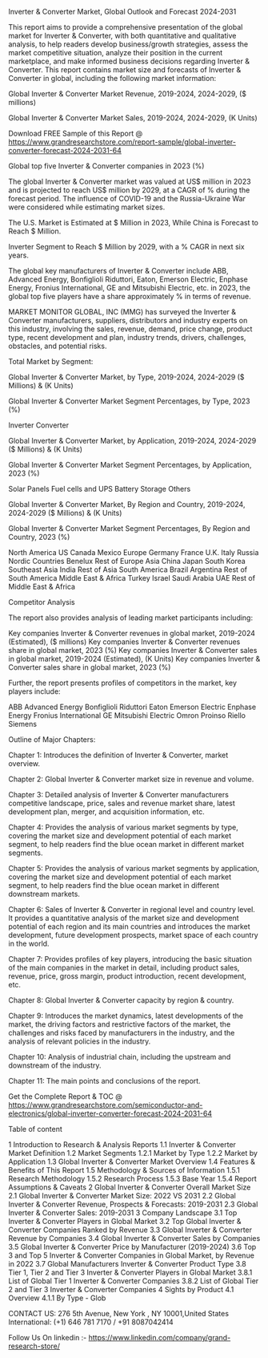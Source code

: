 Inverter & Converter Market, Global Outlook and Forecast 2024-2031

This report aims to provide a comprehensive presentation of the global market for Inverter & Converter, with both quantitative and qualitative analysis, to help readers develop business/growth strategies, assess the market competitive situation, analyze their position in the current marketplace, and make informed business decisions regarding Inverter & Converter. This report contains market size and forecasts of Inverter & Converter in global, including the following market information:

Global Inverter & Converter Market Revenue, 2019-2024, 2024-2029, ($ millions)

Global Inverter & Converter Market Sales, 2019-2024, 2024-2029, (K Units)

Download FREE Sample of this Report @ https://www.grandresearchstore.com/report-sample/global-inverter-converter-forecast-2024-2031-64


Global top five Inverter & Converter companies in 2023 (%)

The global Inverter & Converter market was valued at US$ million in 2023 and is projected to reach US$ million by 2029, at a CAGR of % during the forecast period. The influence of COVID-19 and the Russia-Ukraine War were considered while estimating market sizes.

The U.S. Market is Estimated at $ Million in 2023, While China is Forecast to Reach $ Million.

Inverter Segment to Reach $ Million by 2029, with a % CAGR in next six years.

The global key manufacturers of Inverter & Converter include ABB, Advanced Energy, Bonfiglioli Riduttori, Eaton, Emerson Electric, Enphase Energy, Fronius International, GE and Mitsubishi Electric, etc. in 2023, the global top five players have a share approximately % in terms of revenue.

MARKET MONITOR GLOBAL, INC (MMG) has surveyed the Inverter & Converter manufacturers, suppliers, distributors and industry experts on this industry, involving the sales, revenue, demand, price change, product type, recent development and plan, industry trends, drivers, challenges, obstacles, and potential risks.

Total Market by Segment:

Global Inverter & Converter Market, by Type, 2019-2024, 2024-2029 ($ Millions) & (K Units)

Global Inverter & Converter Market Segment Percentages, by Type, 2023 (%)



Inverter
Converter


Global Inverter & Converter Market, by Application, 2019-2024, 2024-2029 ($ Millions) & (K Units)

Global Inverter & Converter Market Segment Percentages, by Application, 2023 (%)



Solar Panels
Fuel cells and UPS
Battery Storage
Others


Global Inverter & Converter Market, By Region and Country, 2019-2024, 2024-2029 ($ Millions) & (K Units)

Global Inverter & Converter Market Segment Percentages, By Region and Country, 2023 (%)



North America
US
Canada
Mexico
Europe
Germany
France
U.K.
Italy
Russia
Nordic Countries
Benelux
Rest of Europe
Asia
China
Japan
South Korea
Southeast Asia
India
Rest of Asia
South America
Brazil
Argentina
Rest of South America
Middle East & Africa
Turkey
Israel
Saudi Arabia
UAE
Rest of Middle East & Africa


Competitor Analysis

The report also provides analysis of leading market participants including:



Key companies Inverter & Converter revenues in global market, 2019-2024 (Estimated), ($ millions)
Key companies Inverter & Converter revenues share in global market, 2023 (%)
Key companies Inverter & Converter sales in global market, 2019-2024 (Estimated), (K Units)
Key companies Inverter & Converter sales share in global market, 2023 (%)


Further, the report presents profiles of competitors in the market, key players include:



ABB
Advanced Energy
Bonfiglioli Riduttori
Eaton
Emerson Electric
Enphase Energy
Fronius International
GE
Mitsubishi Electric
Omron
Proinso
Riello
Siemens


Outline of Major Chapters:

Chapter 1: Introduces the definition of Inverter & Converter, market overview.

Chapter 2: Global Inverter & Converter market size in revenue and volume.

Chapter 3: Detailed analysis of Inverter & Converter manufacturers competitive landscape, price, sales and revenue market share, latest development plan, merger, and acquisition information, etc.

Chapter 4: Provides the analysis of various market segments by type, covering the market size and development potential of each market segment, to help readers find the blue ocean market in different market segments.

Chapter 5: Provides the analysis of various market segments by application, covering the market size and development potential of each market segment, to help readers find the blue ocean market in different downstream markets.

Chapter 6: Sales of Inverter & Converter in regional level and country level. It provides a quantitative analysis of the market size and development potential of each region and its main countries and introduces the market development, future development prospects, market space of each country in the world.

Chapter 7: Provides profiles of key players, introducing the basic situation of the main companies in the market in detail, including product sales, revenue, price, gross margin, product introduction, recent development, etc.

Chapter 8: Global Inverter & Converter capacity by region & country.

Chapter 9: Introduces the market dynamics, latest developments of the market, the driving factors and restrictive factors of the market, the challenges and risks faced by manufacturers in the industry, and the analysis of relevant policies in the industry.

Chapter 10: Analysis of industrial chain, including the upstream and downstream of the industry.

Chapter 11: The main points and conclusions of the report.

Get the Complete Report & TOC @ https://www.grandresearchstore.com/semiconductor-and-electronics/global-inverter-converter-forecast-2024-2031-64

Table of content

1 Introduction to Research & Analysis Reports
1.1 Inverter & Converter Market Definition
1.2 Market Segments
1.2.1 Market by Type
1.2.2 Market by Application
1.3 Global Inverter & Converter Market Overview
1.4 Features & Benefits of This Report
1.5 Methodology & Sources of Information
1.5.1 Research Methodology
1.5.2 Research Process
1.5.3 Base Year
1.5.4 Report Assumptions & Caveats
2 Global Inverter & Converter Overall Market Size
2.1 Global Inverter & Converter Market Size: 2022 VS 2031
2.2 Global Inverter & Converter Revenue, Prospects & Forecasts: 2019-2031
2.3 Global Inverter & Converter Sales: 2019-2031
3 Company Landscape
3.1 Top Inverter & Converter Players in Global Market
3.2 Top Global Inverter & Converter Companies Ranked by Revenue
3.3 Global Inverter & Converter Revenue by Companies
3.4 Global Inverter & Converter Sales by Companies
3.5 Global Inverter & Converter Price by Manufacturer (2019-2024)
3.6 Top 3 and Top 5 Inverter & Converter Companies in Global Market, by Revenue in 2022
3.7 Global Manufacturers Inverter & Converter Product Type
3.8 Tier 1, Tier 2 and Tier 3 Inverter & Converter Players in Global Market
3.8.1 List of Global Tier 1 Inverter & Converter Companies
3.8.2 List of Global Tier 2 and Tier 3 Inverter & Converter Companies
4 Sights by Product
4.1 Overview
4.1.1 By Type - Glob

CONTACT US:
276 5th Avenue, New York , NY 10001,United States
International: (+1) 646 781 7170 / +91 8087042414

Follow Us On linkedin :- https://www.linkedin.com/company/grand-research-store/


